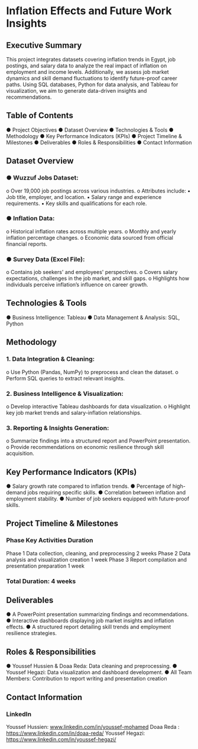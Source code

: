 # Inflation Effects and Future Work Insights
## Executive Summary
This project integrates datasets covering inflation trends in Egypt, job 
postings, and salary data to analyze the real impact of inflation on employment and income 
levels. Additionally, we assess job market dynamics and skill demand fluctuations to identify 
future-proof career paths. Using SQL databases, Python for data analysis, and Tableau for 
visualization, we aim to generate data-driven insights and recommendations. 
## Table of Contents
 ● Project Objectives 
 ● Dataset Overview 
 ● Technologies & Tools 
 ● Methodology 
 ● Key Performance Indicators (KPIs) 
 ● Project Timeline & Milestones 
 ● Deliverables 
 ● Roles & Responsibilities 
 ● Contact Information
## Dataset Overview
### ● Wuzzuf Jobs Dataset:
 o Over 19,000 job postings across various industries. 
 o Attributes include: 
 ▪ Job title, employer, and location. 
 ▪ Salary range and experience requirements. 
 ▪ Key skills and qualifications for each role. 
### ● Inflation Data: 
o Historical inflation rates across multiple years. 
o Monthly and yearly inflation percentage changes. 
o Economic data sourced from official financial reports.
### ● Survey Data (Excel File): 
o Contains job seekers' and employees' perspectives. 
o Covers salary expectations, challenges in the job market, and skill gaps.
o Highlights how individuals perceive inflation’s influence on career growth.
## Technologies & Tools 
● Business Intelligence: Tableau 
● Data Management & Analysis: SQL, Python 
## Methodology
### 1. Data Integration & Cleaning:
o Use Python (Pandas, NumPy) to preprocess and clean the dataset. 
o Perform SQL queries to extract relevant insights. 
### 2. Business Intelligence & Visualization: 
o Develop interactive Tableau dashboards for data visualization. 
o Highlight key job market trends and salary-inflation relationships.
### 3. Reporting & Insights Generation: 
o Summarize findings into a structured report and PowerPoint presentation. 
o Provide recommendations on economic resilience through skill acquisition. 
## Key Performance Indicators (KPIs) 
● Salary growth rate compared to inflation trends. 
● Percentage of high-demand jobs requiring specific skills. 
● Correlation between inflation and employment stability. 
● Number of job seekers equipped with future-proof skills. 
## Project Timeline & Milestones 
### Phase    Key Activities                            Duration
Phase 1 Data collection, cleaning, and preprocessing    2 weeks 
Phase 2 Data analysis and visualization creation        1 week
Phase 3 Report compilation and presentation preparation 1 week
### Total Duration: 4 weeks
## Deliverables 
● A PowerPoint presentation summarizing findings and recommendations. 
● Interactive dashboards displaying job market insights and inflation effects. 
● A structured report detailing skill trends and employment resilience strategies. 
## Roles & Responsibilities 
● Youssef Hussien & Doaa Reda: Data cleaning and preprocessing. 
● Youssef Hegazi: Data visualization and dashboard development. 
● All Team Members: Contribution to report writing and presentation creation
## Contact Information 
### LinkedIn 
Youssef Hussien: www.linkedin.com/in/youssef-mohamed 
Doaa Reda : https://www.linkedin.com/in/doaa-reda/ 
Youssef Hegazi: https://www.linkedin.com/in/youssef-hegazi/
